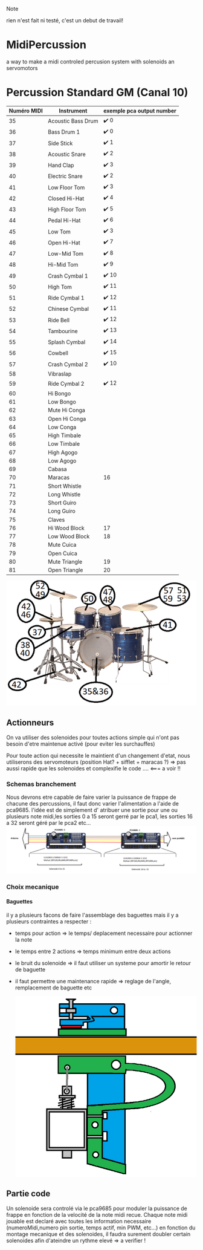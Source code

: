 > [!NOTE]
> rien n'est fait ni testé, c'est un debut de travail!


# MidiPercussion
a way to make a midi controled percusion system with solenoids an servomotors


# Percussion Standard GM (Canal 10)

| Numéro MIDI | Instrument              | exemple pca output number |
|-------------|--------------------------|-------------------------|
| 35          | Acoustic Bass Drum       |:heavy_check_mark: 0 |
| 36          | Bass Drum 1              |:heavy_check_mark: 0 |
| 37          | Side Stick               | :heavy_check_mark: 1 |
| 38          | Acoustic Snare           | :heavy_check_mark: 2 |
| 39          | Hand Clap                | :heavy_check_mark: 3 |
| 40          | Electric Snare           | :heavy_check_mark: 2 |
| 41          | Low Floor Tom            | :heavy_check_mark: 3 |
| 42          | Closed Hi-Hat            | :heavy_check_mark: 4 |
| 43          | High Floor Tom           | :heavy_check_mark: 5 |
| 44          | Pedal Hi-Hat             | :heavy_check_mark: 6 |
| 45          | Low Tom                  | :heavy_check_mark: 3 |
| 46          | Open Hi-Hat              | :heavy_check_mark: 7 |
| 47          | Low-Mid Tom              | :heavy_check_mark: 8 |
| 48          | Hi-Mid Tom               | :heavy_check_mark: 9 |
| 49          | Crash Cymbal 1           | :heavy_check_mark: 10 |
| 50          | High Tom                 | :heavy_check_mark: 11 |
| 51          | Ride Cymbal 1            | :heavy_check_mark: 12 |
| 52          | Chinese Cymbal           | :heavy_check_mark: 11 |
| 53          | Ride Bell                | :heavy_check_mark: 12 |
| 54          | Tambourine               |:heavy_check_mark: 13 |
| 55          | Splash Cymbal            | :heavy_check_mark: 14 |
| 56          | Cowbell                  |:heavy_check_mark: 15 |
| 57          | Crash Cymbal 2           |:heavy_check_mark: 10 |
| 58          | Vibraslap                | |
| 59          | Ride Cymbal 2            |:heavy_check_mark: 12 |
| 60          | Hi Bongo                 | |
| 61          | Low Bongo                | |
| 62          | Mute Hi Conga            | |
| 63          | Open Hi Conga            | |
| 64          | Low Conga                | |
| 65          | High Timbale             | |
| 66          | Low Timbale              | |
| 67          | High Agogo               | |
| 68          | Low Agogo                | |
| 69          | Cabasa                   | |
| 70          | Maracas                  | 16 |
| 71          | Short Whistle            | |
| 72          | Long Whistle             | |
| 73          | Short Guiro              | |
| 74          | Long Guiro               | |
| 75          | Claves                   | |
| 76          | Hi Wood Block            | 17 |
| 77          | Low Wood Block           | 18 |
| 78          | Mute Cuica               | |
| 79          | Open Cuica               | |
| 80          | Mute Triangle            | 19 |
| 81          | Open Triangle            | 20 |

![Schema percu](https://raw.githubusercontent.com/glloq/MidiPercussion/main/img/percu1.png?raw=true)

## Actionneurs 

On va utiliser des solenoides pour toutes actions simple qui n'ont pas besoin d'etre maintenue activé (pour eviter les surchauffes) 

Pour toute action qui necessite le maintient d'un changement d'etat, nous utiliserons des servomoteurs (position Hat? + sifflet + maracas ?) => pas aussi rapide que les solenoides et complexifie le code ....  <=== a voir !!

### Schemas branchement

Nous devrons etre capable de faire varier la puissance de frappe de chacune des percussions, il faut donc varier l'alimentation a l'aide de pca9685.
l'idée est de simplement d' atribuer une sortie pour une ou plusieurs note midi,les sorties 0 a 15 seront gerré par le pca1, les sorties 16 a 32 seront géré par le pca2 etc...
![Schema electrique](https://raw.githubusercontent.com/glloq/MidiPercussion/main/img/branchement%20pwm.png?raw=true)


### Choix mecanique 

#### Baguettes

il y a plusieurs facons de faire l'assemblage des baguettes mais il y a plusieurs contraintes a respecter :
- temps pour action => le temps/ deplacement necessaire pour actionner la note
- le temps entre 2 actions => temps minimum entre deux actions
- le bruit du solenoide => il faut utiliser un systeme pour amortir le retour de baguette
- il faut permettre une maintenance rapide => reglage de l'angle, remplacement de baguette etc

  ![Schema baguettes](https://raw.githubusercontent.com/glloq/MidiPercussion/main/img/baguette.png?raw=true)


## Partie code

Un solenoide sera controlé via le pca9685 pour moduler la puissance de frappe en fonction de la velocité de la note midi recue.
Chaque note midi jouable est declaré avec toutes les information necessaire (numeroMidi,numero pin sortie, temps actif, min PWM, etc...)
en fonction du montage mecanique et des solenoides, il faudra surement doubler certain solenoides afin d'ateindre un rythme elevé => a verifier !





  
